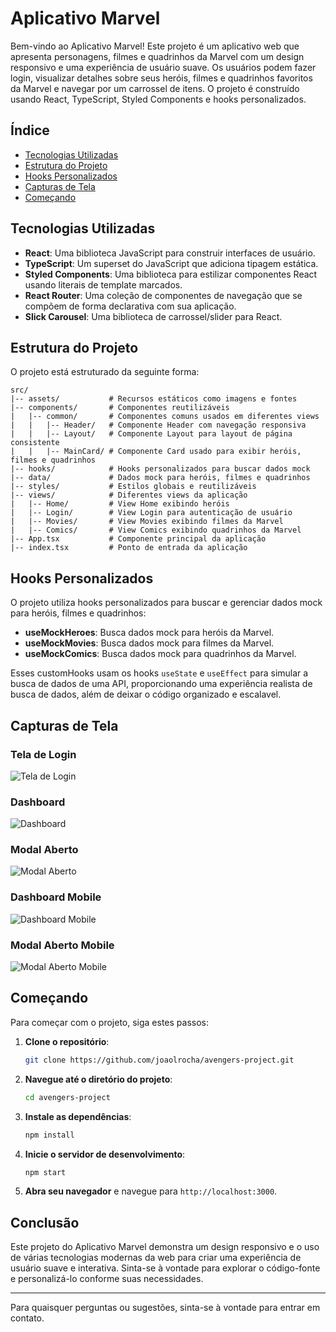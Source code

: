 
# Aplicativo Marvel

Bem-vindo ao Aplicativo Marvel! Este projeto é um aplicativo web que apresenta personagens, filmes e quadrinhos da Marvel com um design responsivo e uma experiência de usuário suave. Os usuários podem fazer login, visualizar detalhes sobre seus heróis, filmes e quadrinhos favoritos da Marvel e navegar por um carrossel de itens. O projeto é construído usando React, TypeScript, Styled Components e hooks personalizados.

## Índice

- [Tecnologias Utilizadas](#tecnologias-utilizadas)
- [Estrutura do Projeto](#estrutura-do-projeto)
- [Hooks Personalizados](#hooks-personalizados)
- [Capturas de Tela](#capturas-de-tela)
- [Começando](#começando)

## Tecnologias Utilizadas

- **React**: Uma biblioteca JavaScript para construir interfaces de usuário.
- **TypeScript**: Um superset do JavaScript que adiciona tipagem estática.
- **Styled Components**: Uma biblioteca para estilizar componentes React usando literais de template marcados.
- **React Router**: Uma coleção de componentes de navegação que se compõem de forma declarativa com sua aplicação.
- **Slick Carousel**: Uma biblioteca de carrossel/slider para React.

## Estrutura do Projeto

O projeto está estruturado da seguinte forma:

```
src/
|-- assets/           # Recursos estáticos como imagens e fontes
|-- components/       # Componentes reutilizáveis
|   |-- common/       # Componentes comuns usados em diferentes views
|   |   |-- Header/   # Componente Header com navegação responsiva
|   |   |-- Layout/   # Componente Layout para layout de página consistente
|   |   |-- MainCard/ # Componente Card usado para exibir heróis, filmes e quadrinhos
|-- hooks/            # Hooks personalizados para buscar dados mock
|-- data/             # Dados mock para heróis, filmes e quadrinhos
|-- styles/           # Estilos globais e reutilizáveis
|-- views/            # Diferentes views da aplicação
|   |-- Home/         # View Home exibindo heróis
|   |-- Login/        # View Login para autenticação de usuário
|   |-- Movies/       # View Movies exibindo filmes da Marvel
|   |-- Comics/       # View Comics exibindo quadrinhos da Marvel
|-- App.tsx           # Componente principal da aplicação
|-- index.tsx         # Ponto de entrada da aplicação
```

## Hooks Personalizados

O projeto utiliza hooks personalizados para buscar e gerenciar dados mock para heróis, filmes e quadrinhos:

- **useMockHeroes**: Busca dados mock para heróis da Marvel.
- **useMockMovies**: Busca dados mock para filmes da Marvel.
- **useMockComics**: Busca dados mock para quadrinhos da Marvel.

Esses customHooks usam os hooks `useState` e `useEffect` para simular a busca de dados de uma API, proporcionando uma experiência realista de busca de dados, além de deixar o código organizado e escalavel.

## Capturas de Tela

### Tela de Login

![Tela de Login](src/assets/screenshots/loginscreen.png)

### Dashboard

![Dashboard](src/assets/screenshots/dashboardoscreen.png)

### Modal Aberto

![Modal Aberto](src/assets/screenshots/modalopenscreen.png)

### Dashboard Mobile

![Dashboard Mobile](src/assets/screenshots/dashboardmobile.png)

### Modal Aberto Mobile

![Modal Aberto Mobile](src/assets/screenshots/modalopenmobile.png)

## Começando

Para começar com o projeto, siga estes passos:

1. **Clone o repositório**:

   ```sh
   git clone https://github.com/joaolrocha/avengers-project.git
   ```

2. **Navegue até o diretório do projeto**:

   ```sh
   cd avengers-project
   ```

3. **Instale as dependências**:

   ```sh
   npm install
   ```

4. **Inicie o servidor de desenvolvimento**:

   ```sh
   npm start
   ```

5. **Abra seu navegador** e navegue para `http://localhost:3000`.

## Conclusão

Este projeto do Aplicativo Marvel demonstra um design responsivo e o uso de várias tecnologias modernas da web para criar uma experiência de usuário suave e interativa. Sinta-se à vontade para explorar o código-fonte e personalizá-lo conforme suas necessidades.

---

Para quaisquer perguntas ou sugestões, sinta-se à vontade para entrar em contato.
```
